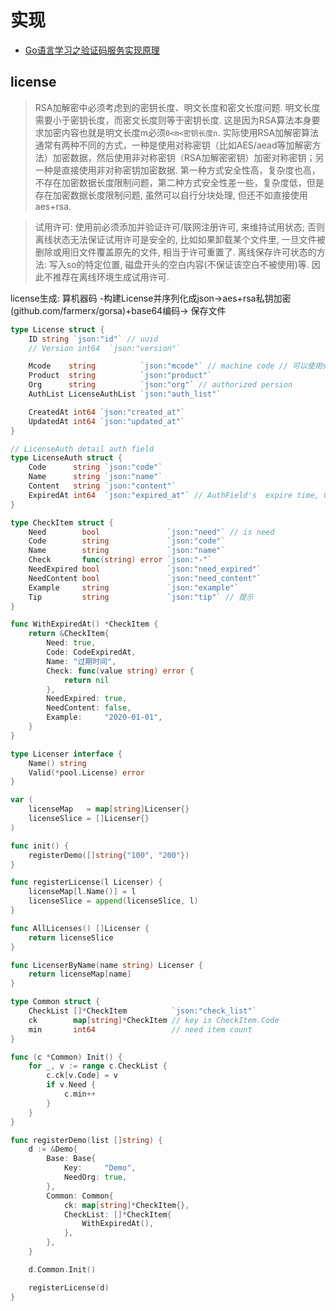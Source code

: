 # 实现

- [Go语言学习之验证码服务实现原理](https://github.com/shahuwang/blogposts/blob/master/Go%E8%AF%AD%E8%A8%80%E5%AD%A6%E4%B9%A0%E4%B9%8B%E9%AA%8C%E8%AF%81%E7%A0%81%E6%9C%8D%E5%8A%A1%E5%AE%9E%E7%8E%B0%E5%8E%9F%E7%90%86.md)

## license
> RSA加解密中必须考虑到的密钥长度、明文长度和密文长度问题. 明文长度需要小于密钥长度，而密文长度则等于密钥长度. 这是因为RSA算法本身要求加密内容也就是明文长度m必须`0<m<密钥长度n`.
> 实际使用RSA加解密算法通常有两种不同的方式，一种是使用对称密钥（比如AES/aead等加解密方法）加密数据，然后使用非对称密钥（RSA加解密密钥）加密对称密钥；另一种是直接使用非对称密钥加密数据. 第一种方式安全性高，复杂度也高，不存在加密数据长度限制问题，第二种方式安全性差一些，复杂度低，但是存在加密数据长度限制问题, 虽然可以自行分块处理, 但还不如直接使用aes+rsa.

> 试用许可: 使用前必须添加并验证许可/联网注册许可, 来维持试用状态; 否则离线状态无法保证试用许可是安全的, 比如如果卸载某个文件里, 一旦文件被删除或用旧文件覆盖原先的文件, 相当于许可重置了. 离线保存许可状态的方法: 写入so的特定位置, 磁盘开头的空白内容(不保证该空白不被使用)等. 因此不推荐在离线环境生成试用许可.

license生成: 算机器码 -构建License并序列化成json->aes+rsa私钥加密(github.com/farmerx/gorsa)+base64编码-> 保存文件

```go
type License struct {
	ID string `json:"id"` // uuid
	// Version int64  `json:"version"`

	Mcode    string          `json:"mcode"` // machine code // 可以使用slice, 应对一套软件涉及多机器的场景, 比如双控应用
	Product  string          `json:"product"`
	Org      string          `json:"org"` // authorized persion
	AuthList LicenseAuthList `json:"auth_list"`

	CreatedAt int64 `json:"created_at"`
	UpdatedAt int64 `json:"updated_at"`
}

// LicenseAuth detail auth field
type LicenseAuth struct {
	Code      string `json:"code"`
	Name      string `json:"name"`
	Content   string `json:"content"`
	ExpiredAt int64  `json:"expired_at"` // AuthField's  expire time, 0 is no expired
}

type CheckItem struct {
	Need        bool               `json:"need"` // is need
	Code        string             `json:"code"`
	Name        string             `json:"name"`
	Check       func(string) error `json:"-"`
	NeedExpired bool               `json:"need_expired"`
	NeedContent bool               `json:"need_content"`
	Example     string             `json:"example"`
	Tip         string             `json:"tip"` // 提示
}

func WithExpiredAt() *CheckItem {
	return &CheckItem{
		Need: true,
		Code: CodeExpiredAt,
		Name: "过期时间",
		Check: func(value string) error {
			return nil
		},
		NeedExpired: true,
		NeedContent: false,
		Example:     "2020-01-01",
	}
}

type Licenser interface {
	Name() string
	Valid(*pool.License) error
}

var (
	licenseMap   = map[string]Licenser{}
	licenseSlice = []Licenser{}
)

func init() {
	registerDemo([]string{"100", "200"})
}

func registerLicense(l Licenser) {
	licenseMap[l.Name()] = l
	licenseSlice = append(licenseSlice, l)
}

func AllLicenses() []Licenser {
	return licenseSlice
}

func LicenserByName(name string) Licenser {
	return licenseMap[name]
}

type Common struct {
	CheckList []*CheckItem          `json:"check_list"`
	ck        map[string]*CheckItem // key is CheckItem.Code
	min       int64                 // need item count
}

func (c *Common) Init() {
	for _, v := range c.CheckList {
		c.ck[v.Code] = v
		if v.Need {
			c.min++
		}
	}
}

func registerDemo(list []string) {
	d := &Demo{
		Base: Base{
			Key:     "Demo",
			NeedOrg: true,
		},
		Common: Common{
			ck: map[string]*CheckItem{},
			CheckList: []*CheckItem{
				WithExpiredAt(),
			},
		},
	}

	d.Common.Init()

	registerLicense(d)
}
```